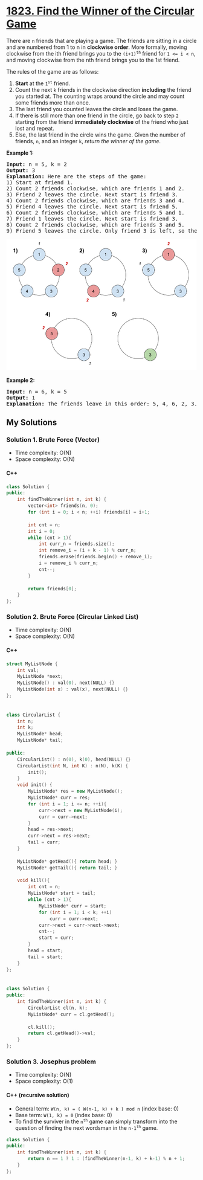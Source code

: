 # [1823. Find the Winner of the Circular Game](https://leetcode.com/problems/find-the-winner-of-the-circular-game/)

There are `n` friends that are playing a game. The friends are sitting in a circle and are numbered from 1 to n in **clockwise order**. More formally, moving clockwise from the ith friend brings you to the <code>(i+1)<sup>th</sup></code> friend for `1 <= i < n`, and moving clockwise from the nth friend brings you to the 1st friend.

The rules of the game are as follows:

1. **Start** at the <code>1<sup>st</sup></code> friend.
1. Count the next `k` friends in the clockwise direction **including** the friend you started at. The counting wraps around the circle and may count some friends more than once.
1. The last friend you counted leaves the circle and loses the game.
1. If there is still more than one friend in the circle, go back to step `2` starting from the friend **immediately clockwise** of the friend who just lost and repeat.
1. Else, the last friend in the circle wins the game.
Given the number of friends, `n`, and an integer `k`, *return the winner of the game*.

<p><strong>Example 1:</strong></p>
<pre><strong>Input:</strong> n = 5, k = 2
<strong>Output:</strong> 3
<strong>Explanation:</strong> Here are the steps of the game:
1) Start at friend 1.
2) Count 2 friends clockwise, which are friends 1 and 2.
3) Friend 2 leaves the circle. Next start is friend 3.
4) Count 2 friends clockwise, which are friends 3 and 4.
5) Friend 4 leaves the circle. Next start is friend 5.
6) Count 2 friends clockwise, which are friends 5 and 1.
7) Friend 1 leaves the circle. Next start is friend 3.
8) Count 2 friends clockwise, which are friends 3 and 5.
9) Friend 5 leaves the circle. Only friend 3 is left, so they are the winner.</pre>

![example1](./example1.png)

<p><strong>Example 2:</strong></p>
<pre><strong>Input:</strong> n = 6, k = 5
<strong>Output:</strong> 1
<strong>Explanation:</strong> The friends leave in this order: 5, 4, 6, 2, 3. The winner is friend 1.
</pre>

## My Solutions
### Solution 1. Brute Force (Vector)
- Time complexity: O(N)
- Space complexity: O(N)

#### C++
```cpp
class Solution {
public:
    int findTheWinner(int n, int k) {
        vector<int> friends(n, 0);
        for (int i = 0; i < n; ++i) friends[i] = i+1;
        
        int cnt = n;
        int i = 0;
        while (cnt > 1){
            int curr_n = friends.size();
            int remove_i = (i + k - 1) % curr_n;
            friends.erase(friends.begin() + remove_i);
            i = remove_i % curr_n;
            cnt--;
        }
        
        return friends[0];
    }
};
```

### Solution 2. Brute Force (Circular Linked List)
- Time complexity: O(N)
- Space complexity: O(N)

#### C++
```C++
struct MyListNode {
    int val;
    MyListNode *next;
    MyListNode() : val(0), next(NULL) {}
    MyListNode(int x) : val(x), next(NULL) {}
};


class CircularList {
    int n;
    int k;
    MyListNode* head;
    MyListNode* tail;
    
public:
    CircularList() : n(0), k(0), head(NULL) {}
    CircularList(int N, int K) : n(N), k(K) {
        init();
    }
    void init() {
        MyListNode* res = new MyListNode();
        MyListNode* curr = res;
        for (int i = 1; i <= n; ++i){
            curr->next = new MyListNode(i);
            curr = curr->next;
        }
        head = res->next;
        curr->next = res->next;
        tail = curr;
    }
    
    MyListNode* getHead(){ return head; }
    MyListNode* getTail(){ return tail; }
    
    void kill(){
        int cnt = n;
        MyListNode* start = tail;
        while (cnt > 1){
            MyListNode* curr = start;
            for (int i = 1; i < k; ++i)
                curr = curr->next;
            curr->next = curr->next->next;
            cnt--;
            start = curr;
        }
        head = start;
        tail = start;
    }
};


class Solution {
public:
    int findTheWinner(int n, int k) {
        CircularList cl(n, k);
        MyListNode* curr = cl.getHead();
        
        cl.kill();
        return cl.getHead()->val;
    }
};
```

### Solution 3. Josephus problem
- Time complexity: O(N)
- Space complexity: O(1)

#### C++ (recursive solution)
- General term: `W(n, k) = ( W(n-1, k) + k ) mod n` (index base: 0)
- Base term: `W(1, k) = 0` (index base: 0)
- To find the surviver in the <code>n<sup>th</sup></code> game can simply transform into the question of finding the next wordsman in the <code>n-1<sup>th</sup></code> game.

```cpp
class Solution {
public:
    int findTheWinner(int n, int k) {
        return n == 1 ? 1 : (findTheWinner(n-1, k) + k-1) % n + 1;
    }
};
```